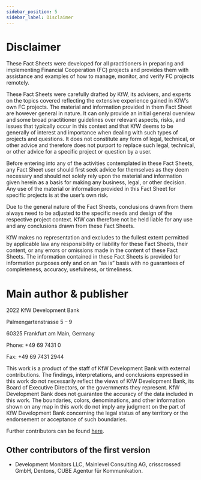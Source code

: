 ```yaml
---
sidebar_position: 5
sidebar_label: Disclaimer
---
```


# Disclaimer

These Fact Sheets were developed for all practitioners in preparing and implementing Financial Cooperation (FC) projects and provides them with assistance and examples of how to manage, monitor, and verify FC projects remotely.

These Fact Sheets were carefully drafted by KfW, its advisers, and experts on the topics covered reflecting the extensive experience gained in KfW’s own FC projects. The material and information provided in them Fact Sheet are however general in nature. It can only provide an initial general overview and some broad practitioner guidelines over relevant aspects, risks, and issues that typically occur in this context and that KfW deems to be generally of interest and importance when dealing with such types of projects and questions. It does not constitute any form of legal, technical, or other advice and therefore does not purport to replace such legal, technical, or other advice for a specific project or question by a user.

Before entering into any of the activities contemplated in these Fact Sheets, any Fact Sheet user should first seek advice for themselves as they deem necessary and should not solely rely upon the material and information given herein as a basis for making any business, legal, or other decision. Any use of the material or information provided in this Fact Sheet for specific projects is at the user’s own risk.

Due to the general nature of the Fact Sheets, conclusions drawn from them always need to be adjusted to the specific needs and design of the respective project context. KfW can therefore not be held liable for any use and any conclusions drawn from these Fact Sheets.

KfW makes no representation and excludes to the fullest extent permitted by applicable law any responsibility or liability for these Fact Sheets, their content, or any errors or omissions made in the content of these Fact Sheets. The information contained in these Fact Sheets is provided for information purposes only and on an “as is” basis with no guarantees of completeness, accuracy, usefulness, or timeliness.

# Main author & publisher

2022 KfW Development Bank

Palmengartenstrasse 5 – 9

60325 Frankfurt am Main, Germany

Phone: +49 69 7431 0

Fax: +49 69 7431 2944

This work is a product of the staff of KfW Development Bank with external contributions. The findings, interpretations, and conclusions expressed in this work do not necessarily reflect the views of KfW Development Bank, its Board of Executive Directors, or the governments they represent. KfW Development Bank does not guarantee the accuracy of the data included in this work. The boundaries, colors, denominations, and other information shown on any map in this work do not imply any judgment on the part of KfW Development Bank concerning the legal status of any territory or the endorsement or acceptance of such boundaries.

Further contributors can be found [here](https://github.com/openkfw/d4dtools/graphs/contributors).

## Other contributors of the first version

- Development Monitors LLC, Mainlevel Consulting AG, crisscrossed GmbH, Dentons, CUBE Agentur für Kommunikation.
